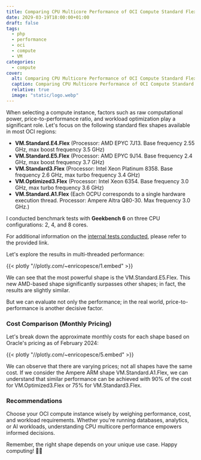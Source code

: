 ```yaml
---
title: Comparing CPU Multicore Performance of OCI Compute Standard Flex Shapes
date: 2029-03-19T18:00:00+01:00
draft: false
tags:
  - php
  - performance
  - oci
  - compute
  - VM
categories:
  - compute
cover:
  alt: Comparing CPU Multicore Performance of OCI Compute Standard Flex Shapes
  caption: Comparing CPU Multicore Performance of OCI Compute Standard Flex Shapes
  relative: true
  image: "static/logo.webp"
---
```


When selecting a compute instance, factors such as raw computational power, price-to-performance ratio, and workload optimization play a significant role. Let's focus on the following standard flex shapes available in most OCI regions:

* **VM.Standard.E4.Flex** (Processor: AMD EPYC 7J13. Base frequency 2.55 GHz, max boost frequency 3.5 GHz)
* **VM.Standard.E5.Flex** (Processor: AMD EPYC 9J14. Base frequency 2.4 GHz, max boost frequency 3.7 GHz)
* **VM.Standard3.Flex** (Processor: Intel Xeon Platinum 8358. Base frequency 2.6 GHz, max turbo frequency 3.4 GHz)
* **VM.Optimized3.Flex** (Processor: Intel Xeon 6354. Base frequency 3.0 GHz, max turbo frequency 3.6 GHz)
* **VM.Standard.A1.Flex** (Each OCPU corresponds to a single hardware execution thread. Processor: Ampere Altra Q80-30. Max frequency 3.0 GHz.)

I conducted benchmark tests with **Geekbench 6** on three CPU configurations: 2, 4, and 8 cores. 

For additional information on the [internal tests conducted](https://www.geekbench.com/doc/geekbench6-benchmark-internals.pdf), please refer to the provided link.

Let's explore the results in multi-threaded performance:

{{< plotly "//plotly.com/~enricopesce/1.embed" >}}

We can see that the most powerful shape is the VM.Standard.E5.Flex. This new AMD-based shape significantly surpasses other 
shapes; in fact, the results are slightly similar.

But we can evaluate not only the performance; in the real world, price-to-performance is another decisive factor.

### **Cost Comparison (Monthly Pricing)**

Let's break down the approximate monthly costs for each shape based on Oracle's pricing as of February 2024:

{{< plotly "//plotly.com/~enricopesce/5.embed" >}}

We can observe that there are varying prices; not all shapes have the same cost. If we consider the Ampere ARM shape VM.Standard.A1.Flex, we can understand that similar performance can be achieved with 90% of the cost for VM.Optimized3.Flex or 75% for VM.Standard3.Flex.

### **Recommendations**

Choose your OCI compute instance wisely by weighing performance, cost, and workload requirements. Whether you're running databases, analytics, or AI workloads, understanding CPU multicore performance empowers informed decisions.

Remember, the right shape depends on your unique use case. Happy computing! 🚀💡